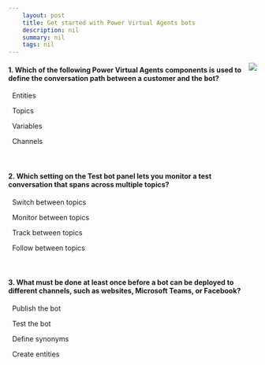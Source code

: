 ```yaml
---
    layout: post
    title: Get started with Power Virtual Agents bots  
    description: nil
    summary: nil
    tags: nil
---
```



 <a target="_blank" href="https://docs.microsoft.com/en-us/learn/modules/power-virtual-agents-bots/7-check/"><i class="fas fa-external-link-alt"></i> </a>
 <img align="right" src="https://docs.microsoft.com/en-us/learn/achievements/power-virtual-agent-bots.svg">
####  1. Which of the following Power Virtual Agents components is used to define the conversation path between a customer and the bot?


<i class='far fa-square'></i> &nbsp;&nbsp;Entities

<i class='fas fa-check-square' style='color: Dodgerblue;'></i> &nbsp;&nbsp;Topics

<i class='far fa-square'></i> &nbsp;&nbsp;Variables

<i class='far fa-square'></i> &nbsp;&nbsp;Channels
<br />
<br />
<br />

####  2. Which setting on the Test bot panel lets you monitor a test conversation that spans across multiple topics?


<i class='far fa-square'></i> &nbsp;&nbsp;Switch between topics

<i class='far fa-square'></i> &nbsp;&nbsp;Monitor between topics

<i class='fas fa-check-square' style='color: Dodgerblue;'></i> &nbsp;&nbsp;Track between topics

<i class='far fa-square'></i> &nbsp;&nbsp;Follow between topics
<br />
<br />
<br />

####  3. What must be done at least once before a bot can be deployed to different channels, such as websites, Microsoft Teams, or Facebook?


<i class='fas fa-check-square' style='color: Dodgerblue;'></i> &nbsp;&nbsp;Publish the bot

<i class='far fa-square'></i> &nbsp;&nbsp;Test the bot

<i class='far fa-square'></i> &nbsp;&nbsp;Define synonyms

<i class='far fa-square'></i> &nbsp;&nbsp;Create entities
<br />
<br />
<br />
